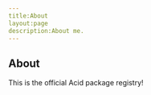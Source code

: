 ```yaml
---
title:About
layout:page
description:About me.
---
```


## About

This is the official Acid package registry!
